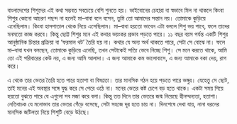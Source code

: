 বাংলাদেশের শিশুদের এই কথা সম্ভবত সবচেয়ে বেশি শুনতে হয়। ভাইবোনের চেহারা বা স্বভাবে মিল না থাকলে কিংবা শিশুর কোনো আচরণ পছন্দ না হলেই মা–বাবা বলে বসেন, তুমি তো আমাদের সন্তান নয়। তোমাকে কুড়িয়ে এনেছিলাম। কিংবা হাসপাতাল থেকে নিয়ে এসেছিলাম। মা–বাবা হয়তো ভাবেন এটা বললে শিশু ভয় পাবে, ফলে তাদের মনমতো কাজ করবে। কিন্তু ছোট্ট শিশুর মনে এই কথার ভয়ংকর প্রভাব পড়তে পারে। ১১ বছর বয়স পর্যন্ত একটি শিশুর আনুষ্ঠানিক চিন্তার প্রক্রিয়া বা ‘ফরমাল থট’ তৈরি হয় না। কথার যে অন্য অর্থ থাকতে পারে, সেটা সে বোঝে না। ফলে মা–বাবা যখন বলছেন, তোমাকে কুড়িয়ে এনেছি, তখন সেটাকেই সত্যি ভেবে নিচ্ছে শিশু। সে মনে করতে থাকে, আমি তো এই পরিবারের কেউ নয়, এ জন্য আমি আলাদা। এ জন্য আমাকে কম ভালোবাসে, এ জন্য আমাকে বকা দেয়, রাগ করে।

এ থেকে তার ভেতর তৈরি হতে পারে হতাশা বা বিষণ্নতা। তার মানসিক গঠন হয়ে পড়তে পারে ভঙ্গুর। যেহেতু সে ছোট, তাই মনের এই অবস্থার সঙ্গে যুদ্ধ করে সে পেরে ওঠে না। মনের ভেতর কষ্ট চেপে বড় হতে থাকে। একটা সময় গিয়ে হয়তো বুঝতে পারে যে এগুলো সব মজা করে বলা। কিন্তু তত দিনে তার ভেতরে জন্ম নিয়েছে হীনম্মন্যতা, হতাশা। নেতিবাচক যে মনোভাব তার ভেতর গেঁড়ে বসেছে, সেটা সহজে দূর হতে চায় না। দিনশেষে দেখা যায়, নানা ধরনের মানসিক জটিলতা নিয়ে শিশুটি বেড়ে উঠছে।
